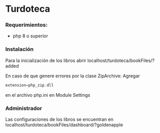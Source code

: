 # Turdoteca

### Requerimientos:
- php 8 o superior

### Instalación
Para la inicialización de los libros abrir localhost/turdoteca/bookFiles/?added

En caso de que genere errores por la clase ZipArchive:
Agregar

```php
extension=php_zip.dll
```

en el archivo php.ini en Module Settings

### Administrador
Las configuraciones de los libros se encuentran en localhost/turdoteca/bookFiles/dashboard/?goldenapple
